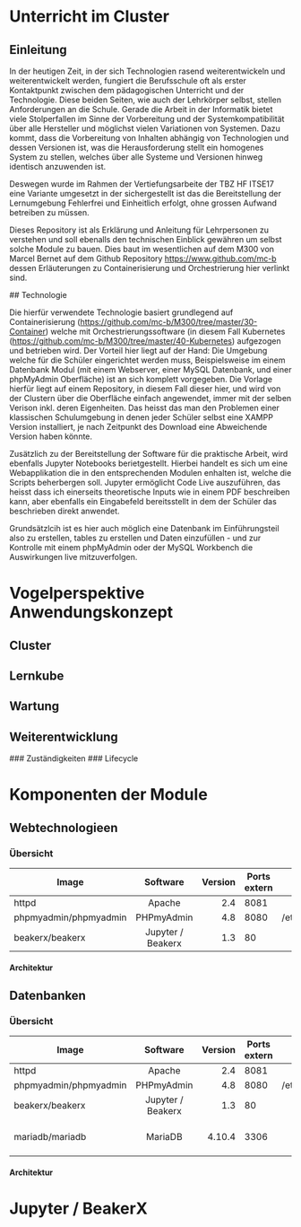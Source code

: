 # Unterricht im Cluster

## Einleitung

In der heutigen Zeit, in der sich Technologien rasend weiterentwickeln und weiterentwickelt werden, fungiert die Berufsschule oft als erster Kontaktpunkt zwischen dem pädagogischen Unterricht und der Technologie. Diese beiden Seiten, wie auch der Lehrkörper selbst, stellen Anforderungen an die
Schule. Gerade die Arbeit in der Informatik bietet viele Stolperfallen im Sinne der Vorbereitung und der Systemkompatibilität über alle Hersteller und möglichst vielen Variationen von Systemen. Dazu
kommt, dass die Vorbereitung von Inhalten abhängig von Technologien und dessen Versionen ist, was die Herausforderung stellt ein homogenes System zu stellen, welches über alle Systeme und Versionen hinweg identisch anzuwenden ist.

Deswegen wurde im Rahmen der Vertiefungsarbeite der TBZ HF ITSE17 eine Variante umgesetzt in der sichergestellt ist das die Bereitstellung der Lernumgebung Fehlerfrei und Einheitlich erfolgt, ohne grossen Aufwand betreiben zu müssen. 

Dieses Repository ist als Erklärung und Anleitung für Lehrpersonen zu verstehen und soll ebenalls den technischen Einblick gewähren um selbst solche Module zu bauen. Dies baut im wesentlichen auf dem M300 von Marcel Bernet auf dem Github Repository https://www.github.com/mc-b dessen Erläuterungen zu Containerisierung und Orchestrierung hier verlinkt sind.  


## Technologie 

Die hierfür verwendete Technologie basiert grundlegend auf Containerisierung (https://github.com/mc-b/M300/tree/master/30-Container)  welche mit Orchestrierungssoftware (in diesem Fall Kubernetes (https://github.com/mc-b/M300/tree/master/40-Kubernetes) aufgezogen und betrieben wird. 
Der Vorteil hier liegt auf der Hand: Die Umgebung welche für die Schüler eingerichtet werden muss, Beispielsweise im einem Datenbank Modul (mit einem Webserver, einer MySQL Datenbank, und einer phpMyAdmin Oberfläche) ist an sich komplett vorgegeben. Die Vorlage hierfür liegt auf einem Repository, in diesem Fall dieser hier, und wird von der Clustern über die Oberfläche einfach angewendet, immer mit der selben Verison inkl. deren Eigenheiten. Das heisst das man den Problemen einer klassischen Schulumgebung in denen jeder Schüler selbst eine XAMPP Version installiert, je nach Zeitpunkt des Download eine Abweichende Version haben könnte.

Zusätzlich zu der Bereitstellung der Software für die praktische Arbeit, wird ebenfalls Jupyter Notebooks berietgestellt. Hierbei handelt es sich um eine Webapplikation die in den entsprechenden Modulen enhalten ist, welche die Scripts beherbergen soll. Jupyter ermöglicht Code Live auszuführen, das heisst dass ich einerseits theoretische Inputs wie in einem PDF beschreiben kann, aber ebenfalls ein Eingabefeld bereitsstellt in dem der Schüler das beschrieben direkt anwendet. 

Grundsätzlcih ist es hier auch möglich eine Datenbank im Einführungsteil also zu erstellen, tables zu erstellen und Daten einzufüllen - und zur Kontrolle mit einem phpMyAdmin oder der MySQL Workbench die Auswirkungen live mitzuverfolgen. 

# Vogelperspektive Anwendungskonzept
##  Cluster

## Lernkube

## Wartung

## Weiterentwicklung
### Zuständigkeiten
### Lifecycle

# Komponenten der Module

## Webtechnologieen
### Übersicht

| Image        | Software           | Version  | Ports extern  | Volumes       |        Zweck     |
| ------------ |:------------------:| -------------:|------------------- |:------------------:| ------:|
| httpd | Apache | 2.4 | 8081 | /usr/local/apache2/htdocs/ | Rootverzeichniss |
| phpmyadmin/phpmyadmin |  PHPmyAdmin | 4.8 | 8080 | /etc/phpmyadmin/config.user.inc.php | Configfile |
| beakerx/beakerx | Jupyter / Beakerx | 1.3 | 80 | /mnt/mesos/sandbox  | Notebooks und Einstellungen |

#### Architektur


## Datenbanken 
### Übersicht

| Image        | Software           | Version  | Ports extern  | Volumes       |        Zweck     |
| ------------ |:------------------:| -------------:|------------------- |:------------------:| ------:|
| httpd | Apache | 2.4 | 8081 | /usr/local/apache2/htdocs/ | Rootverzeichniss |
| phpmyadmin/phpmyadmin |  PHPmyAdmin | 4.8 | 8080 | /etc/phpmyadmin/config.user.inc.php | Configfile |
| beakerx/beakerx | Jupyter / Beakerx | 1.3 | 80 | /mnt/mesos/sandbox  | Notebooks und Einstellungen |
| mariadb/mariadb | MariaDB |4.10.4 | 3306 | /usr/local/mariadb/columnstore | Datenbanken (sowohl intern wie auch extern) |

#### Architektur

# Jupyter / BeakerX
